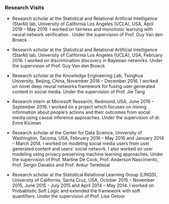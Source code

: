 ### Research Visits

- Research scholar at the Statistical and Relational Artificial Intelligence (StarAI) lab, University of California Los Angeles (UCLA), USA, April 2019 – May 2019. I worked on fairness and monotonic learning with neural network verification . Under the supervision of Prof. Guy Van den Broeck

- Research scholar at the Statistical and Relational Artificial Intelligence (StarAI) lab, University of California Los Angeles (UCLA), USA, February 2018. I worked on discrimination discovery in Bayesian networks. Under the supervision of Prof. Guy Van den Broeck

- Research scholar at the Knowledge Engineering Lab, Tsinghua University, Beijing,
China, November 2016 – December 2016. I worked on novel deep neural networks framework for fusing user generated content in social media. Under the supervision of Prof. Jie Tang

- Research intern at Microsoft Research, Redmond, USA, June 2016 – September 2016. I worked on a project which focuses on mining information about people’s actions and their outcomes from social media using causal inference approaches. Under the supervision of dr. Emre Kiciman

- Research scholar at the Center for Data Science, University of Washington, Tacoma, USA, February 2016 – May 2016 and January 2014 – March 2014. I worked on modeling social media users from user generated content and users’ social network. I also worked on user modeling using privacy preserving machine learning approaches. Under the supervision of Prof. Martine De Cock, Prof. Anderson Nascimento, Prof. Sergio Davalos and Prof. Ankur Teredesai

- Research scholar at the Statistical Relational Learning Group (LINQS), University of California, Santa Cruz, USA, October 2015 – November 2015, June 2015 - July 2015 and April 2014 – May 2014. I worked on Probablistic Soft Logic and extended the framework with soft quantifiers. Under the supervision of Prof. Lise Getoor
